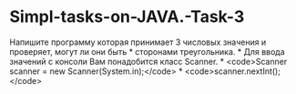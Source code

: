 # Simpl-tasks-on-JAVA.-Task-3
 Напишите программу которая принимает 3 числовых значения и проверяет, могут ли они быть  *  сторонами треугольника.  *  Для ввода значений с консоли Вам понадобится класс Scanner.  *  &lt;code>Scanner scanner = new Scanner(System.in);&lt;/code>  *  &lt;code>scanner.nextInt();&lt;/code>
